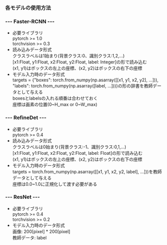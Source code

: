 ### 各モデルの使用方法  
### --- Faster-RCNN ---  
- 必要ライブラリ  
pytorch >= 1.0  
torchvision >= 0.3  
- 読み込みデータ形式  
クラスラベルは1始まり(背景クラス:0、識別クラス:1,2,...)  
[x1:Float, y1:Float, x2:Float, y2:Float, label: Integer]の形で読み込む  
(x1, y1)はボックスの左上の座標、(x2, y2)はボックスの右下の座標  
- モデル入力時のデータ形式  
targets = {"boxes": torch.from_numpy(np.asarray([[x1, y1, x2, y2], ...])),  
"labels": torch.from_numpy(np.asarray([label, ...]))}の形の辞書を教師データとして与える  
boxesとlabelsの入れる順番は合わせておく  
座標は画素の位置(0\~H_max or 0\~W_max)  

### --- RefineDet ---  
- 必要ライブラリ  
pytorch >= 0.4  
- 読み込みデータ形式  
クラスラベルは0始まり(背景クラス:-1、識別クラス:0,1,...)  
[x1:Float, y1:Float, x2:Float, y2:Float, label: Float]の形で読み込む  
(x1, y1)はボックスの左上の座標、(x2, y2)はボックスの右下の座標  
- モデル入力時のデータ形式  
targets = torch.from_numpy(np.asarray([[x1, y1, x2, y2, label], ...]))を教師データとして与える  
座標は0.0~1.0に正規化して渡す必要がある  

### --- ResNet ---  
- 必要ライブラリ  
pytorch >= 0.4  
torchvision >= 0.2  
- モデル入力時のデータ形式  
画像: 200[pixel] * 200[pixel]  
教師データ: label  